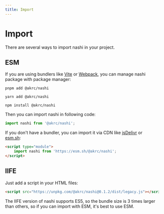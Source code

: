 ```yaml
---
title: Import
---
```


# Import

There are several ways to import nashi in your project.

## ESM

If you are using bundlers like [Vite](https://vitejs.dev) or [Webpack](https://webpack.js.org), you can manage nashi package with package manager:

<CodeGroup>
  <CodeGroupItem title="PNPM">

```bash:no-line-numbers
pnpm add @akrc/nashi
```

  </CodeGroupItem>

  <CodeGroupItem title="YARN">

```bash:no-line-numbers
yarn add @akrc/nashi
```

  </CodeGroupItem>
  <CodeGroupItem title="NPM">

```bash:no-line-numbers
npm install @akrc/nashi
```

  </CodeGroupItem>

</CodeGroup>

Then you can import nashi in following code:

```ts
import nashi from '@akrc/nashi';
```

If you don't have a bundler, you can import it via CDN like [jsDelivr](https://esm.run/@akrc/nashi) or [esm.sh](https://esm.sh/@akrc/nashi@0.1.2):

```html
<script type="module">
    import nashi from 'https://esm.sh/@akrc/nashi';
</script>
```

## IIFE

Just add a script in your HTML files:

```html
<script src="https://unpkg.com/@akrc/nashi@0.1.2/dist/legacy.js"></script>
```

The IIFE version of nashi supports ES5, so the bundle size is 3 times larger than others, so if you can import with ESM, it's best to use ESM.
